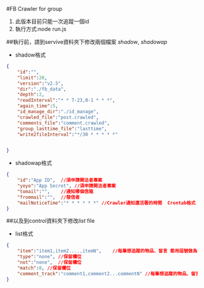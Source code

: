 #FB Crawler for group
1. 此版本目前只能一次追蹤一個id
2. 執行方式:node run.js

##執行前，請到servive資料夾下修改兩個檔案 *shadow*, *shadowap*

- shadow格式
```json
{
    "id":"",
	"limit":20,
	"version":"v2.5",
	"dir":"./fb_data",
	"depth":2,
	"readInterval":"* * 7-23,0-1 * * *",
	"again_time":5,
	"id_manage_dir":"./id_manage",
	"crawled_file":"post.crawled",
	"comments_file":"comment.crawled",
	"group_lasttime_file":"lasttime",
	"write2fileInterval":"*/30 * * * * *"


}
```
- shadowap格式
```json
{
    "id":"App ID",  //須申請開法者專案
	"yoyo":"App Secret", //須申請開法者專案
	"tomail":"",    //通知哪個信箱
	"frommail":"",  //發信者
	"mailNoticeTime":"* * * * * *" //Crawler通知還活著的時間  Crontab格式 秒 分 時 日 月 星期
}
```
##以及到control資料夾下修改*list* file

- list格式
```json
{
    "item":"item1,item2....,itemN",    //每筆想追蹤的物品、留言 都用逗號做為分隔
    "type":"none", //保留欄位
    "not":"none",  //保留欄位
    "match":0, //保留欄位
    "comment_track":"comment1,comment2...commentN" //每筆想追蹤的物品、留言 都用逗號做為分隔
}
```
